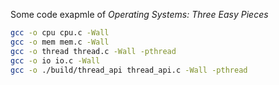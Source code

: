 Some code exapmle of *Operating Systems: Three Easy Pieces*

```bash
gcc -o cpu cpu.c -Wall
gcc -o mem mem.c -Wall
gcc -o thread thread.c -Wall -pthread
gcc -o io io.c -Wall
gcc -o ./build/thread_api thread_api.c -Wall -pthread
```